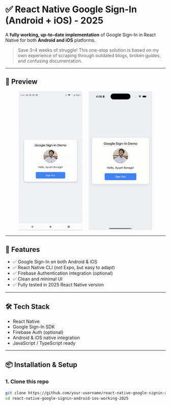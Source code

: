 # ✅ React Native Google Sign-In (Android + iOS) - 2025

A **fully working, up-to-date implementation** of Google Sign-In in React Native for both **Android and iOS** platforms.

> Save 3–4 weeks of struggle! This one-stop solution is based on my own experience of scraping through outdated blogs, broken guides, and confusing documentation.

---

## 📸 Preview

<p align="center">
  <img src="./screenshots/android-logout.gif" alt="Android Screenshot" width="200" height="435"/>
  &nbsp;&nbsp;&nbsp;
  <img src="./screenshots/ios-login.gif" alt="iOS Screenshot" width="200"/>
</p>

---

## 🚀 Features

- ✅ Google Sign-In on both Android & iOS
- ✅ React Native CLI (not Expo, but easy to adapt)
- ✅ Firebase Authentication integration (optional)
- ✅ Clean and minimal UI
- ✅ Fully tested in 2025 React Native version

---

## 🛠️ Tech Stack

- React Native
- Google Sign-In SDK
- Firebase Auth (optional)
- Android & iOS native integration
- JavaScript / TypeScript ready

---

## 📦 Installation & Setup

### 1. Clone this repo
```bash
git clone https://github.com/your-username/react-native-google-signin-android-ios-working-2025.git
cd react-native-google-signin-android-ios-working-2025
